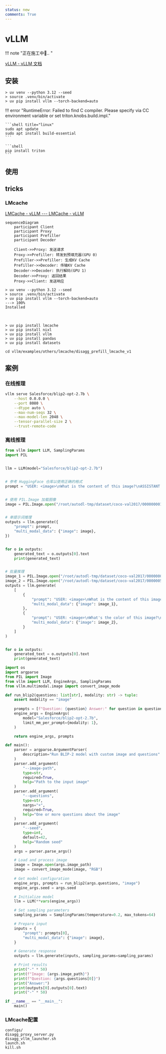 ```yaml
---
status: new
comments: True
--- 
```


# vLLM
!!! note "正在施工中👷.. "

[vLLM - vLLM 文档](https://docs.vllm.com.cn/en/latest/index.html)

## 安装



```shell title="安装"
> uv venv --python 3.12 --seed
> source .venv/bin/activate
> uv pip install vllm --torch-backend=auto
```


!!! error "RuntimeError: Failed to find C compiler. Please specify via CC environment variable or set triton.knobs.build.impl."


    ```shell title="linux"
    sudo apt update
    sudo apt install build-essential
    ```

    ```shell
    pip install triton
    ```


## 使用







## tricks

### LMcache
[LMCache - vLLM --- LMCache - vLLM](https://docs.vllm.ai/en/stable/examples/others/lmcache.html#1-disaggregated-prefill-in-vllm-v1)

```mermaid
sequenceDiagram
    participant Client
    participant Proxy
    participant Prefiller
    participant Decoder
    
    Client->>Proxy: 发送请求
    Proxy->>Prefiller: 转发到预填充器(GPU 0)
    Prefiller->>Prefiller: 生成KV Cache
    Prefiller->>Decoder: 传输KV Cache
    Decoder->>Decoder: 执行解码(GPU 1)
    Decoder->>Proxy: 返回结果
    Proxy->>Client: 发送响应
```




```shell
> uv venv --python 3.12 --seed
> source .venv/bin/activate
> uv pip install vllm --torch-backend=auto
---> 100%
Installed
```

<br>




```shell
> uv pip install lmcache
> uv pip install nixl
> uv pip install vllm
> uv pip install pandas
> uv pip install datasets
```

```shell
cd vllm/examples/others/lmcache/disagg_prefill_lmcache_v1
```



## 案例

### 在线推理

```bash
vllm serve Salesforce/blip2-opt-2.7b \
    --host 0.0.0.0 \
    --port 8080 \
    --dtype auto \
    --max-num-seqs 32 \
    --max-model-len 2048 \
    --tensor-parallel-size 2 \
    --trust-remote-code
```

### 离线推理

 
```python title="单提示词和多提示词批量推理"
from vllm import LLM, SamplingParams
import PIL


llm = LLM(model="Salesforce/blip2-opt-2.7b")


# 参考 HuggingFace 仓库以使用正确的格式
prompt = "USER: <image>\nWhat is the content of this image?\nASSISTANT:"


# 使用 PIL.Image 加载图像
image = PIL.Image.open("/root/autodl-tmp/dataset/coco-val2017/000000001490.jpg")


# 单提示词推理
outputs = llm.generate({
    "prompt": prompt,
    "multi_modal_data": {"image": image},
})


for o in outputs:
    generated_text = o.outputs[0].text
    print(generated_text)


# 批量推理
image_1 = PIL.Image.open("/root/autodl-tmp/dataset/coco-val2017/000000001490.jpg")
image_2 = PIL.Image.open("/root/autodl-tmp/dataset/coco-val2017/000000581317.jpg")
outputs = llm.generate(
    [
        {
            "prompt": "USER: <image>\nWhat is the content of this image?\nASSISTANT:",
            "multi_modal_data": {"image": image_1},
        },
        {
            "prompt": "USER: <image>\nWhat's the color of this image?\nASSISTANT:",
            "multi_modal_data": {"image": image_2},
        }
    ]
)


for o in outputs:
    generated_text = o.outputs[0].text
    print(generated_text)
```

```python title="Salesforce/blip2-opt-2.7b离线推理"
import os
import argparse
from PIL import Image
from vllm import LLM, EngineArgs, SamplingParams
from vllm.multimodal.image import convert_image_mode

def run_blip2(questions: list[str], modality: str) -> tuple:
    assert modality == "image"
    
    prompts = [f"Question: {question} Answer:" for question in questions]
    engine_args = EngineArgs(
        model="Salesforce/blip2-opt-2.7b",
        limit_mm_per_prompt={modality: 1},
    )

    return engine_args, prompts

def main():
    parser = argparse.ArgumentParser(
        description="Run BLIP-2 model with custom image and questions"
    )
    parser.add_argument(
        "--image-path",
        type=str,
        required=True,
        help="Path to the input image"
    )
    parser.add_argument(
        "--questions",
        type=str,
        nargs="+",
        required=True,
        help="One or more questions about the image"
    )
    parser.add_argument(
        "--seed",
        type=int,
        default=42,
        help="Random seed"
    )
    args = parser.parse_args()

    # Load and process image
    image = Image.open(args.image_path)
    image = convert_image_mode(image, "RGB")
    
    # Get model configuration
    engine_args, prompts = run_blip2(args.questions, "image")
    engine_args.seed = args.seed

    # Initialize model
    llm = LLM(**vars(engine_args))

    # Set sampling parameters
    sampling_params = SamplingParams(temperature=0.2, max_tokens=64)

    # Prepare input
    inputs = {
        "prompt": prompts[0],
        "multi_modal_data": {"image": image},
    }

    # Generate response
    outputs = llm.generate(inputs, sampling_params=sampling_params)

    # Print results
    print("-" * 50)
    print(f"Image: {args.image_path}")
    print(f"Question: {args.questions[0]}")
    print("Answer:")
    print(outputs[0].outputs[0].text)
    print("-" * 50)

if __name__ == "__main__":
    main()
```


### LMcache配置


```shell title="tree"
configs/
disagg_proxy_server.py   
disagg_vllm_launcher.sh  
launch.sh 
kill.sh 
```
